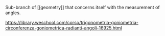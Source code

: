 Sub-branch of [[geometry]] that concerns itself with the measurement of angles.

https://library.weschool.com/corso/trigonometria-goniometria-circonferenza-goniometrica-radianti-angoli-16925.html